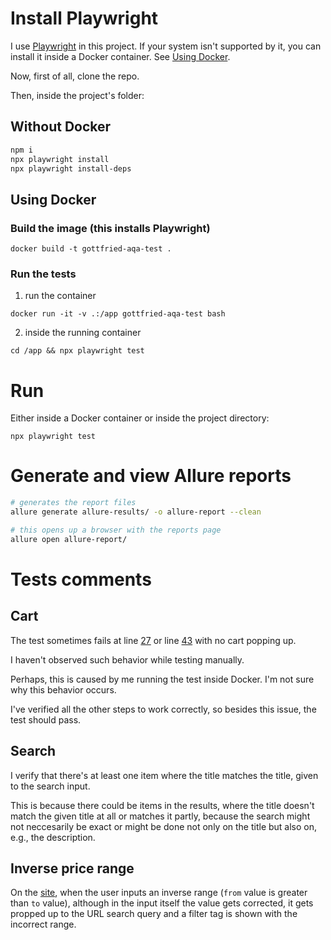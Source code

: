 # Install Playwright
I use [Playwright](https://playwright.dev/) in this project. If your system isn't supported by it, you can install it inside a Docker container. See [Using Docker](#using-docker).

Now, first of all, clone the repo.

Then, inside the project's folder:

## Without Docker
```bash
npm i
npx playwright install
npx playwright install-deps
```

## Using Docker
### Build the image (this installs Playwright)
`docker build -t gottfried-aqa-test .`

### Run the tests
1. run the container

`docker run -it -v .:/app gottfried-aqa-test bash`

2. inside the running container

`cd /app && npx playwright test`

# Run
Either inside a Docker container or inside the project directory:

`npx playwright test`

# Generate and view Allure reports
```bash
# generates the report files
allure generate allure-results/ -o allure-report --clean

# this opens up a browser with the reports page
allure open allure-report/
```

# Tests comments
## Cart
The test sometimes fails at line [27](https://github.com/gottfried-github/aqa-demo/blob/master/tests/cart.spec.js#L27) or line [43](https://github.com/gottfried-github/aqa-demo/blob/master/tests/cart.spec.js#L43) with no cart popping up. 

I haven't observed such behavior while testing manually. 

Perhaps, this is caused by me running the test inside Docker. I'm not sure why this behavior occurs.

I've verified all the other steps to work correctly, so besides this issue, the test should pass.

## Search
I verify that there's at least one item where the title matches the title, given to the search input. 

This is because there could be items in the results, where the title doesn't match the given title at all or matches it partly, because the search might not neccesarily be exact or might be done not only on the title but also on, e.g., the description.

## Inverse price range
On the [site]('https://makeup.com.ua/ua/'), when the user inputs an inverse range (`from` value is greater than `to` value), although in the input itself the value gets corrected, it gets propped up to the URL search query and a filter tag is shown with the incorrect range.